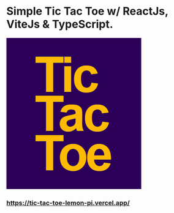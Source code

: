 # Simple Tic Tac Toe w/ ReactJs, ViteJs & TypeScript.

![alt text](./src/assets/img/screen.png)

### https://tic-tac-toe-lemon-pi.vercel.app/
